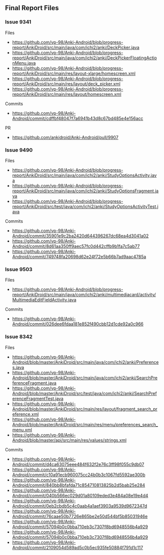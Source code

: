 ## Final Report Files
 
 ### Issue 9341
  Files 
  * https://github.com/vp-98/Anki-Android/blob/progress-report/AnkiDroid/src/main/java/com/ichi2/anki/DeckPicker.java
  * https://github.com/vp-98/Anki-Android/blob/progress-report/AnkiDroid/src/main/java/com/ichi2/anki/DeckPickerFloatingActionMenu.java
  * https://github.com/vp-98/Anki-Android/blob/progress-report/AnkiDroid/src/main/res/layout-xlarge/homescreen.xml
  * https://github.com/vp-98/Anki-Android/blob/progress-report/AnkiDroid/src/main/res/layout/deck_picker.xml
  * https://github.com/vp-98/Anki-Android/blob/progress-report/AnkiDroid/src/main/res/layout/homescreen.xml
  
  Commits 
  * https://github.com/vp-98/Anki-Android/commit/cdffbf48047f7a6941b43d8c67bd485e4e156acc
  
  PR 
  * https://github.com/ankidroid/Anki-Android/pull/9907 
  
  
  ### Issue 9490
   Files 
    
* https://github.com/vp-98/Anki-Android/blob/progress-report/AnkiDroid/src/main/java/com/ichi2/anki/StudyOptionsActivity.java
* https://github.com/vp-98/Anki-Android/blob/progress-report/AnkiDroid/src/main/java/com/ichi2/anki/StudyOptionsFragment.java
* https://github.com/vp-98/Anki-Android/blob/progress-report/AnkiDroid/src/test/java/com/ichi2/anki/StudyOptionsActivityTest.java 
    
 Commits
    
* https://github.com/vp-98/Anki-Android/commit/35901e9c2ba2420d644396267dc68ea4d3041a02
* https://github.com/vp-98/Anki-Android/commit/8d61aa350ff9aec57fc0d442cffb9b1fa7c5ab77
* https://github.com/vp-98/Anki-Android/commit/749748fa20698d62e24f72e5b66b7ad9aac4785a
    
    
### Issue 9503

Files 
* https://github.com/vp-98/Anki-Android/blob/progress-report/AnkiDroid/src/main/java/com/ichi2/anki/multimediacard/activity/MultimediaEditFieldActivity.java

Commits 
* https://github.com/vp-98/Anki-Android/commit/026dee6fdaa181e852f490cbb12d1cde92a0c966
        
        

### Issue 8342

Files 
* https://github.com/vp-98/Anki-Android/blob/master/AnkiDroid/src/main/java/com/ichi2/anki/Preferences.java
* https://github.com/vp-98/Anki-Android/blob/master/AnkiDroid/src/main/java/com/ichi2/anki/SearchPreferenceFragment.java
* https://github.com/vp-98/Anki-Android/blob/master/AnkiDroid/src/test/java/com/ichi2/anki/SearchPreferenceFragmentTest.java
* https://github.com/vp-98/Anki-Android/blob/master/AnkiDroid/src/main/res/layout/fragment_search_preference.xml
* https://github.com/vp-98/Anki-Android/blob/master/AnkiDroid/src/main/res/menu/preferences_search_menu.xml
* https://github.com/vp-98/Anki-Android/blob/master/api/src/main/res/values/strings.xml

Commits 
* https://github.com/vp-98/Anki-Android/commit/d4ca63075eee484f632f2e76c3ff98f055c9db07
* https://github.com/vp-98/Anki-Android/commit/c10a91ecb960075cc24b0b3c1067fd5592ae300b
* https://github.com/vp-98/Anki-Android/commit/840bb8bfafda71c854710813825b2d5bab25e284
* https://github.com/vp-98/Anki-Android/commit/040b566ec029d01a80109eded3e484a08e19e4d4
* https://github.com/vp-98/Anki-Android/commit/0eb2cbdb5c4c0aab4a1aef3903a9539d9672347d
* https://github.com/vp-98/Anki-Android/commit/76caae50b7726e865be2e50d544bf5b85031946e
* https://github.com/vp-98/Anki-Android/commit/57094b0c0bba710eb3c7307f8bd6948556b4a929
* https://github.com/vp-98/Anki-Android/commit/57094b0c0bba710eb3c7307f8bd6948556b4a929
* https://github.com/vp-98/Anki-Android/commit/2109054d589ad5c0b5ec935fe50884f791d1c117

